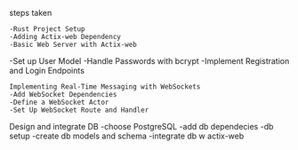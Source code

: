 steps taken

~~~
-Rust Project Setup
-Adding Actix-web Dependency
-Basic Web Server with Actix-web
~~~
-Set up User Model
-Handle Passwords with bcrypt
-Implement Registration and Login Endpoints
~~~
Implementing Real-Time Messaging with WebSockets
-Add WebSocket Dependencies
-Define a WebSocket Actor
-Set Up WebSocket Route and Handler
~~~
Design and integrate DB
-choose PostgreSQL
-add db dependecies
-db setup
-create db models and schema
-integrate db w actix-web